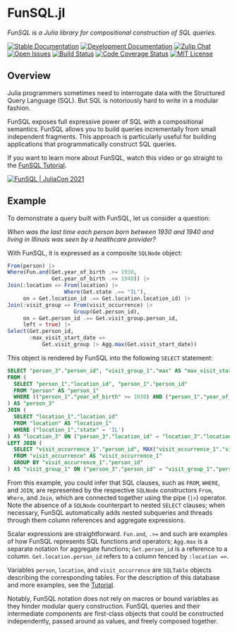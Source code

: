 # FunSQL.jl

*FunSQL is a Julia library for compositional construction of SQL queries.*

[![Stable Documentation][docs-rel-img]][docs-rel-url]
[![Development Documentation][docs-dev-img]][docs-dev-url]
[![Zulip Chat][chat-img]][chat-url]
[![Open Issues][issues-img]][issues-url]
[![Build Status][ci-img]][ci-url]
[![Code Coverage Status][codecov-img]][codecov-url]
[![MIT License][license-img]][license-url]


## Overview

Julia programmers sometimes need to interrogate data with the Structured Query
Language (SQL).  But SQL is notoriously hard to write in a modular fashion.

FunSQL exposes full expressive power of SQL with a compositional semantics.
FunSQL allows you to build queries incrementally from small independent
fragments.  This approach is particularly useful for building applications that
programmatically construct SQL queries.

If you want to learn more about FunSQL, watch this video or go straight to the
[FunSQL Tutorial][tutorial-url].

[![FunSQL | JuliaCon 2021][juliacon2021-img]][juliacon2021-url]


## Example

To demonstrate a query built with FunSQL, let us consider a question:

*When was the last time each person born between 1930 and 1940 and living in
Illinois was seen by a healthcare provider?*

With FunSQL, it is expressed as a composite `SQLNode` object:

```julia
From(person) |>
Where(Fun.and(Get.year_of_birth .>= 1930,
              Get.year_of_birth .<= 1940)) |>
Join(:location => From(location) |>
                  Where(Get.state .== "IL"),
     on = Get.location_id .== Get.location.location_id) |>
Join(:visit_group => From(visit_occurrence) |>
                     Group(Get.person_id),
     on = Get.person_id .== Get.visit_group.person_id,
     left = true) |>
Select(Get.person_id,
       :max_visit_start_date =>
           Get.visit_group |> Agg.max(Get.visit_start_date))
```

This object is rendered by FunSQL into the following `SELECT` statement:

```sql
SELECT "person_3"."person_id", "visit_group_1"."max" AS "max_visit_start_date"
FROM (
  SELECT "person_1"."location_id", "person_1"."person_id"
  FROM "person" AS "person_1"
  WHERE (("person_1"."year_of_birth" >= 1930) AND ("person_1"."year_of_birth" <= 1940))
) AS "person_3"
JOIN (
  SELECT "location_1"."location_id"
  FROM "location" AS "location_1"
  WHERE ("location_1"."state" = 'IL')
) AS "location_3" ON ("person_3"."location_id" = "location_3"."location_id")
LEFT JOIN (
  SELECT "visit_occurrence_1"."person_id", MAX("visit_occurrence_1"."visit_start_date") AS "max"
  FROM "visit_occurrence" AS "visit_occurrence_1"
  GROUP BY "visit_occurrence_1"."person_id"
) AS "visit_group_1" ON ("person_3"."person_id" = "visit_group_1"."person_id")
```

From this example, you could infer that SQL clauses, such as `FROM`, `WHERE`,
and `JOIN`, are represented by the respective `SQLNode` constructors `From`,
`Where`, and `Join`, which are connected together using the pipe (`|>`)
operator.  Note the absence of a `SQLNode` counterpart to nested `SELECT`
clauses; when necessary, FunSQL automatically adds nested subqueries and
threads through them column references and aggregate expressions.

Scalar expressions are straightforward.  `Fun.and`, `.>=` and such are examples
of how FunSQL represents SQL functions and operators; `Agg.max` is a separate
notation for aggregate functions; `Get.person_id` is a reference to a column.
`Get.location.person_id` refers to a column fenced by `:location =>`.

Variables `person`, `location`, and `visit_occurrence` are `SQLTable` objects
describing the corresponding tables.  For the description of this database and
more examples, see the [Tutorial][tutorial-url].

Notably, FunSQL notation does not rely on macros or bound variables as they
hinder modular query construction.  FunSQL queries and their intermediate
components are first-class objects that could be constructed independently,
passed around as values, and freely composed together.


[docs-rel-img]: https://img.shields.io/badge/docs-stable-green.svg
[docs-rel-url]: https://mechanicalrabbit.github.io/FunSQL.jl/stable/
[docs-dev-img]: https://img.shields.io/badge/docs-dev-blue.svg
[docs-dev-url]: https://mechanicalrabbit.github.io/FunSQL.jl/dev/
[chat-img]: https://img.shields.io/badge/chat-julia--zulip-blue
[chat-url]: https://julialang.zulipchat.com/#narrow/stream/284102-funsql.2Ejl
[issues-img]: https://img.shields.io/github/issues/MechanicalRabbit/FunSQL.jl.svg
[issues-url]: https://github.com/MechanicalRabbit/FunSQL.jl/issues
[ci-img]: https://github.com/MechanicalRabbit/FunSQL.jl/workflows/CI/badge.svg
[ci-url]: https://github.com/MechanicalRabbit/FunSQL.jl/actions?query=workflow%3ACI+branch%3Amaster
[codecov-img]: https://codecov.io/gh/MechanicalRabbit/FunSQL.jl/branch/master/graph/badge.svg
[codecov-url]: https://codecov.io/gh/MechanicalRabbit/FunSQL.jl
[license-img]: https://img.shields.io/badge/license-MIT-blue.svg
[license-url]: https://raw.githubusercontent.com/MechanicalRabbit/FunSQL.jl/master/LICENSE.md
[juliacon2021-img]: https://img.youtube.com/vi/rGWwmuvRUYk/maxresdefault.jpg
[juliacon2021-url]: https://www.youtube.com/watch?v=rGWwmuvRUYk
[tutorial-url]: https://mechanicalrabbit.github.io/FunSQL.jl/dev/tutorial/
